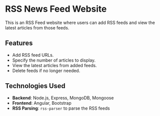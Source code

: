 # RSS News Feed Website

This is an RSS Feed website where users can add RSS feeds and view the latest articles from those feeds.
## Features
- Add RSS feed URLs.
- Specify the number of articles to display.
- View the latest articles from added feeds.
- Delete feeds if no longer needed.

## Technologies Used
- **Backend**: Node.js, Express, MongoDB, Mongoose
- **Frontend**: Angular, Bootstrap
- **RSS Parsing**: `rss-parser` to parse the RSS feeds
